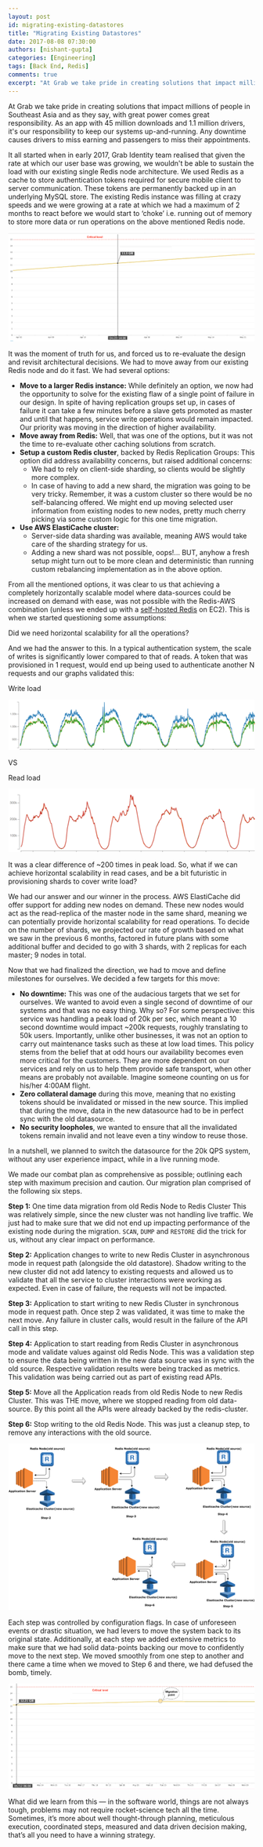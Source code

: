 ```yaml
---
layout: post
id: migrating-existing-datastores
title: "Migrating Existing Datastores"
date: 2017-08-08 07:30:00
authors: [nishant-gupta]
categories: [Engineering]
tags: [Back End, Redis]
comments: true
excerpt: "At Grab we take pride in creating solutions that impact millions of people in Southeast Asia and as they say, with great power comes great responsibility. As an app with 45 million downloads and 1.1 million drivers, it's our responsibility to keep our systems up-and-running. Any downtime causes drivers to miss earning and passengers to miss their appointments."
---
```


At Grab we take pride in creating solutions that impact millions of people in Southeast Asia and as they say, with great power comes great responsibility. As an app with 45 million downloads and 1.1 million drivers, it's our responsibility to keep our systems up-and-running. Any downtime causes drivers to miss earning and passengers to miss their appointments.

It all started when in early 2017, Grab Identity team realised that given the rate at which our user base was growing, we wouldn't be able to sustain the load with our existing single Redis node architecture. We used Redis as a cache to store authentication tokens required for secure mobile client to server communication. These tokens are permanently backed up in an underlying MySQL store. The existing Redis instance was filling at crazy speeds and we were growing at a rate at which we had a maximum of 2 months to react before we would start to ‘choke’ i.e. running out of memory to store more data or run operations on the above mentioned Redis node.

![projected-redis-load](/img/migrating-existing-datastores/projected-redis-load.png)

It was the moment of truth for us, and forced us to re-evaluate the design and revisit architectural decisions. We had to move away from our existing Redis node and do it fast. We had several options:

- **Move to a larger Redis instance:** While definitely an option, we now had the opportunity to solve for the existing flaw of a single point of failure in our design. In spite of having replication groups set up, in cases of failure it can take a few minutes before a slave gets promoted as master and until that happens, service write operations would remain impacted. Our priority was moving in the direction of higher availability.
- **Move away from Redis:** Well, that was one of the options, but it was not the time to re-evaluate other caching solutions from scratch.
- **Setup a custom Redis cluster**, backed by Redis Replication Groups: This option did address availability concerns, but raised additional concerns:
  - We had to rely on client-side sharding, so clients would be slightly more complex.
  - In case of having to add a new shard, the migration was going to be very tricky. Remember, it was a custom cluster so there would be no self-balancing offered. We might end up moving selected user information from existing nodes to new nodes, pretty much cherry picking via some custom logic for this one time migration.
- **Use AWS ElastiCache cluster:**
  - Server-side data sharding was available, meaning AWS would take care of the sharding strategy for us.
  - Adding a new shard was not possible, oops!... BUT, anyhow a fresh setup might turn out to be more clean and deterministic than running custom rebalancing implementation as in the above option.

From all the mentioned options, it was clear to us that achieving a completely horizontally scalable model where data-sources could be increased on demand with ease, was not possible with the Redis-AWS combination (unless we ended up with a [self-hosted Redis](https://redis.io/topics/cluster-spec) on EC2). This is when we started questioning some assumptions:

Did we need horizontal scalability for all the operations?

And we had the answer to this. In a typical authentication system, the scale of writes is significantly lower compared to that of reads. A token that was provisioned in 1 request, would end up being used to authenticate another N requests and our graphs validated this:

Write load

![write-load](/img/migrating-existing-datastores/write-load.png)

VS

Read load

![read-load](/img/migrating-existing-datastores/read-load.png)

It was a clear difference of ~200 times in peak load. So, what if we can achieve horizontal scalability in read cases, and be a bit futuristic in provisioning shards to cover write load?

We had our answer and our winner in the process. AWS ElastiCache did offer support for adding new nodes on demand. These new nodes would act as the read-replica of the master node in the same shard, meaning we can potentially provide horizontal scalability for read operations. To decide on the number of shards, we projected our rate of growth based on what we saw in the previous 6 months, factored in future plans with some additional buffer and decided to go with 3 shards, with 2 replicas for each master; 9 nodes in total.

Now that we had finalized the direction, we had to move and define milestones for ourselves. We decided a few targets for this move:

- **No downtime:** This was one of the audacious targets that we set for ourselves. We wanted to avoid even a single second of downtime of our systems and that was no easy thing. Why so? For some perspective: this service was handling a peak load of 20k per sec, which meant a 10 second downtime would impact ~200k requests, roughly translating to 50k users. Importantly, unlike other businesses, it was not an option to carry out maintenance tasks such as these at low load times. This policy stems from the belief that at odd hours our availability becomes even more critical for the customers. They are more dependent on our services and rely on us to help them provide safe transport, when other means are probably not available. Imagine someone counting on us for his/her 4:00AM flight.
- **Zero collateral damage** during this move, meaning that no existing tokens should be invalidated or missed in the new source. This implied that during the move, data in the new datasource had to be in perfect sync with the old datasource.
- **No security loopholes**, we wanted to ensure that all the invalidated tokens remain invalid and not leave even a tiny window to reuse those.

In a nutshell, we planned to switch the datasource for the 20k QPS system, without any user experience impact, while in a live running mode.

We made our combat plan as comprehensive as possible; outlining each step with maximum precision and caution. Our migration plan comprised of the following six steps.

**Step 1:** One time data migration from old Redis Node to Redis Cluster
This was relatively simple, since the new cluster was not handling live traffic. We just had to make sure that we did not end up impacting performance of the existing node during the migration. `SCAN`, `DUMP` and `RESTORE` did the trick for us, without any clear impact on performance.

**Step 2:** Application changes to write to new Redis Cluster in asynchronous mode in request path (alongside the old datastore). Shadow writing to the new cluster did not add latency to existing requests and allowed us to validate that all the service to cluster interactions were working as expected. Even in case of failure, the requests will not be impacted.

**Step 3:** Application to start writing to new Redis Cluster in synchronous mode in request path. Once step 2 was validated, it was time to make the next move. Any failure in cluster calls, would result in the failure of the API call in this step.

**Step 4:** Application to start reading from Redis Cluster in asynchronous mode and validate values against old Redis Node. This was a validation step to ensure the data being written in the new data source was in sync with the old source. Respective validation results were being tracked as metrics. This validation was being carried out as part of existing read APIs.

**Step 5:** Move all the Application reads from old Redis Node to new Redis Cluster. This was THE move, where we stopped reading from old data-source. By this point all the APIs were already backed by the redis-cluster.

**Step 6:** Stop writing to the old Redis Node. This was just a cleanup step, to remove any interactions with the old source.

![procedure](/img/migrating-existing-datastores/procedure.png)

Each step was controlled by configuration flags. In case of unforeseen events or drastic situation, we had levers to move the system back to its original state. Additionally, at each step we added extensive metrics to make sure that we had solid data-points backing our move to confidently move to the next step. We moved smoothly from one step to another and there came a time when we moved to Step 6 and there, we had defused the bomb, timely.

![after-migration](/img/migrating-existing-datastores/after-migration.png)

What did we learn from this — in the software world, things are not always tough, problems may not require rocket-science tech all the time. Sometimes, it’s more about well thought-through planning, meticulous execution, coordinated steps, measured and data driven decision making, that’s all you need to have a winning strategy.
